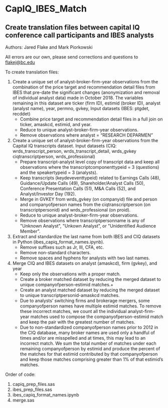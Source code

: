 # CapIQ_IBES_Match

## Create translation files between capital IQ conference call participants and IBES analysts

Authors: Jared Flake and Mark Piorkowski

All errors are our own, please send corrections and questions to flakej@bc.edu

To create translation files:

1. Create a unique set of analyst-broker-firm-year observations from the combination of the price target and recommendation detail files from IBES that pre-date the significant changes (anonymization and removal of individual analyst data) made in October 2018. The variables remaining in this dataset are ticker (firm ID), estimid (broker ID), analyst (analyst name), year, permno, gvkey, Input datasets (IBES: ptgdet, recddet)
    - Combine price target and recommendation detail files in a full join on ticker, amaskcd, estimid, and year.
    - Reduce to unique analyst-broker-firm-year observations.
    - Remove observations where analyst = “RESEARCH DEPARMEN”
2. Create a unique set of analyst-broker-firm-year observations from the Capital IQ transcripts dataset. Input datasets (CIQ: wrds_transcript_person, wrds_transcript_detail, wrds_gvkey ciqtranscriptperson, wrds_professional)
    - Prepare transcript-analyst level copy of transcript data and keep all observations where the transcriptcomponenttypeid = 3 (questions) and the speakertypeid = 3 (analysts).
    - Keep transcripts (keydeveventtypeid) related to Earnings Calls (48), Guidance/Update Calls (49), Shareholder/Analyst Calls (50), Conference Presentation Calls (51), M&A Calls (52), and Analyst/Investor Day (192).
    - Merge in GVKEY from wrds_gvkey (on companyid) file and person and companyofperson names from the ciqtranscriptperson (on transcriptpersonid) and wrds_professional (on proid).
    - Reduce to unique analyst-broker-firm-year observations.
    - Remove observations where transcriptpersonname is any of "Unknown Analyst", "Unkown Analyst", or "Unidentified Audience Member".
3. Extract and standardize the last name from both IBES and CIQ datasets in Python (ibes_capiq_format_names.ipynb).
    - Remove suffixes such as Jr, III, CFA, etc.
    - Remove non-standard characters.
    - Remove spaces and hyphens for analysts with two last names.
4. Merge CIQ and IBES datasets on analyst (amaskcd), firm (gvkey), and year
    - Keep only the observations with a proper match.
    - Create a broker matched dataset by reducing the merged dataset to unique companyofperson-estimid matches.+
    - Create an analyst matched dataset by reducing the merged dataset to unique transcriptpersonid-amaskcd matches.
    - Due to analysts’ switching firms and brokerage mergers, some companyofperson names have multiple estimid matches. To remove these incorrect matches, we count all the individual analyst-firm-year matches used to compose the companyofperson-estimid match and keep the pair with the greatest number of matches.
    - Due to non-standardized companyofperson names prior to 2012 in the CIQ database, many broker names are used only a handful of times and/or are misspelled and at times, this may lead to an incorrect match. We sum the total number of matches under each remaining companyofperson by estimid and produce the percent of the matches for that estimid contributed by that companyofperson and keep those matches comprising greater than 1% of that estimid’s matches.

Order of code:

1. capiq_prep_files.sas
2. ibes_prep_files.sas
3. ibes_capiq_format_names.ipynb
4. merge.sas
